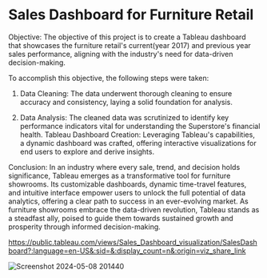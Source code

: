# Sales Dashboard for Furniture Retail

Objective:
The objective of this project is to create a Tableau dashboard that showcases the furniture retail's current(year 2017) and previous year sales performance, aligning with the industry's need for data-driven decision-making.


To accomplish this objective, the following steps were taken:

1. Data Cleaning: The data underwent thorough cleaning to ensure accuracy and consistency, laying a solid foundation for analysis.

2. Data Analysis: The cleaned data was scrutinized to identify key performance indicators vital for understanding the Superstore's financial health.
Tableau Dashboard Creation: Leveraging Tableau's capabilities, a dynamic dashboard was crafted, offering interactive visualizations for end users to explore and derive insights.

Conclusion:
In an industry where every sale, trend, and decision holds significance, Tableau emerges as a transformative tool for furniture showrooms. Its customizable dashboards, dynamic time-travel features, and intuitive interface empower users to unlock the full potential of data analytics, offering a clear path to success in an ever-evolving market. As furniture showrooms embrace the data-driven revolution, Tableau stands as a steadfast ally, poised to guide them towards sustained growth and prosperity through informed decision-making.

https://public.tableau.com/views/Sales_Dashboard_visualization/SalesDashboard?:language=en-US&:sid=&:display_count=n&:origin=viz_share_link

![Screenshot 2024-05-08 201440](https://github.com/sushminder/Sales-Dashboard-for-Furniture-Retail/assets/60948011/0b47bdf5-b422-43cc-8454-dd89f8e897dd)



